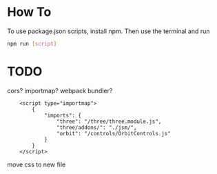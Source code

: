 # How To

To use package.json scripts, install npm.
Then use the terminal and run
```bash
npm run [script]
```

# TODO
cors?
importmap?
webpack bundler?

        <script type="importmap">
			{
				"imports": {
					"three": "/three/three.module.js",
					"three/addons/": "./jsm/",
                    "orbit": "/controls/OrbitControls.js"
				}
			}
		</script>

move css to new file